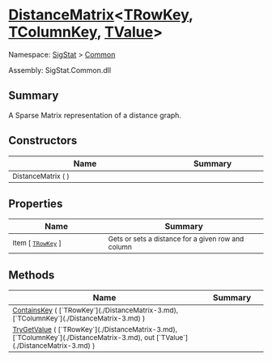 # [DistanceMatrix](./DistanceMatrix-3.md)\<[TRowKey](./DistanceMatrix-3.md), [TColumnKey](./DistanceMatrix-3.md), [TValue](./DistanceMatrix-3.md)>

Namespace: [SigStat]() > [Common](./README.md)

Assembly: SigStat.Common.dll

## Summary
A Sparse Matrix representation of a distance graph.

## Constructors

| Name | Summary | 
| --- | --- | 
| <sub>DistanceMatrix (  )</sub><img width=200/>| <sub></sub><img width=200/>| <br>


## Properties

| Name | Summary | 
| --- | --- | 
| <sub>Item [ [`TRowKey`](./DistanceMatrix-3.md) ]</sub><img width=200/>| <sub>Gets or sets a distance for a given row and column</sub><img width=200/>| <br>


## Methods

| Name | Summary | 
| --- | --- | 
| <sub>[ContainsKey](./Methods/DistanceMatrix`3-100663394.md) ( [`TRowKey`](./DistanceMatrix-3.md), [`TColumnKey`](./DistanceMatrix-3.md) )</sub><img width=200/>| <sub></sub><img width=200/>| <br>
| <sub>[TryGetValue](./Methods/DistanceMatrix`3-100663393.md) ( [`TRowKey`](./DistanceMatrix-3.md), [`TColumnKey`](./DistanceMatrix-3.md), out [`TValue`](./DistanceMatrix-3.md) )</sub><img width=200/>| <sub></sub><img width=200/>| <br>


